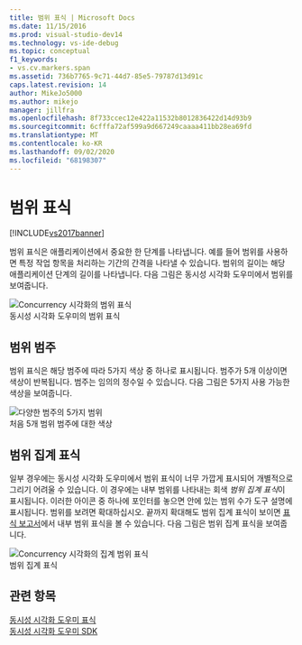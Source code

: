 ```yaml
---
title: 범위 표식 | Microsoft Docs
ms.date: 11/15/2016
ms.prod: visual-studio-dev14
ms.technology: vs-ide-debug
ms.topic: conceptual
f1_keywords:
- vs.cv.markers.span
ms.assetid: 736b7765-9c71-44d7-85e5-79787d13d91c
caps.latest.revision: 14
author: MikeJo5000
ms.author: mikejo
manager: jillfra
ms.openlocfilehash: 8f733ccec12e422a11532b8012836422d14d93b9
ms.sourcegitcommit: 6cfffa72af599a9d667249caaaa411bb28ea69fd
ms.translationtype: MT
ms.contentlocale: ko-KR
ms.lasthandoff: 09/02/2020
ms.locfileid: "68198307"
---
```

# <a name="span-markers"></a>범위 표식
[!INCLUDE[vs2017banner](../includes/vs2017banner.md)]

범위 표식은 애플리케이션에서 중요한 한 단계를 나타냅니다. 예를 들어 범위를 사용하면 특정 작업 항목을 처리하는 기간의 간격을 나타낼 수 있습니다. 범위의 길이는 해당 애플리케이션 단계의 길이를 나타냅니다. 다음 그림은 동시성 시각화 도우미에서 범위를 보여줍니다.  
  
 ![Concurrency 시각화의 범위 표식](../profiling/media/cvmarkerspan.png "CVMarkerSpan")  
동시성 시각화 도우미의 범위 표식  
  
## <a name="span-category"></a>범위 범주  
 범위 표식은 해당 범주에 따라 5가지 색상 중 하나로 표시됩니다. 범주가 5개 이상이면 색상이 반복됩니다. 범주는 임의의 정수일 수 있습니다. 다음 그림은 5가지 사용 가능한 색상을 보여줍니다.  
  
 ![다양한 범주의 5가지 범위](../profiling/media/cvmarkerspancategory.png "CVMarkerSpanCategory")  
처음 5개 범위 범주에 대한 색상  
  
## <a name="span-aggregation-markers"></a>범위 집계 표식  
 일부 경우에는 동시성 시각화 도우미에서 범위 표식이 너무 가깝게 표시되어 개별적으로 그리기 어려울 수 있습니다. 이 경우에는 내부 범위를 나타내는 회색 *범위 집계 표식*이 표시됩니다. 이러한 아이콘 중 하나에 포인터를 놓으면 안에 있는 범위 수가 도구 설명에 표시됩니다. 범위를 보려면 확대하십시오. 끝까지 확대해도 범위 집계 표식이 보이면 [표식 보고서](../profiling/markers-report.md)에서 내부 범위 표식을 볼 수 있습니다. 다음 그림은 범위 집계 표식을 보여줍니다.  
  
 ![Concurrency 시각화의 집계 범위 표식](../profiling/media/cvmarkerspanaggregate.png "CVMarkerSpanAggregate")  
범위 집계 표식  
  
## <a name="see-also"></a>관련 항목  
 [동시성 시각화 도우미 표식](../profiling/concurrency-visualizer-markers.md)   
 [동시성 시각화 도우미 SDK](../profiling/concurrency-visualizer-sdk.md)
